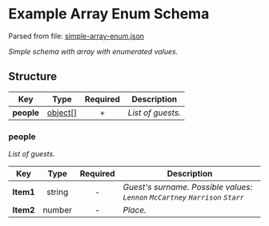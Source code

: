 # __Example Array Enum Schema__
Parsed from file: [simple-array-enum.json](https://github.com/McCastles/JMC/blob/master/examples/simple-array-enum.json)

_Simple schema with array with enumerated values._
## __Structure__

|Key|Type|Required|Description|
|-|:-:|:-:|-|
|__people__|[object[]](#people)|+|_List of guests._|
### __people__
_List of guests._

|Key|Type|Required|Description|
|-|:-:|:-:|-|
|__Item1__|string|-|_Guest's surname. Possible values: `Lennon` `McCartney` `Harrison` `Starr`_|
|__Item2__|number|-|_Place._|